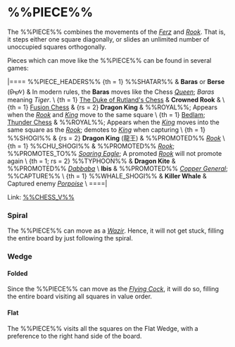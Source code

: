 # %%PIECE%%

The %%PIECE%% combines the movements of
the [*Ferz*](ferz.html) and [*Rook*](rook.html). That is, it steps
either one square diagonally, or slides an unlimited number of 
unoccupied squares orthogonally.

Pieces which can move like the %%PIECE%% can be found in
several games:

|====
%%PIECE_HEADERS%%
{th = 1}  %%SHATAR%%
       &  **Baras** or **Berse**
          (<span class = "mongolian">&#x182A;&#x1820;&#x1837;&#x1830;</span>)
       &  In modern rules, the **Baras** moves like the
          Chess [*Queen*](queen.html); *Baras* meaning *Tiger*. \\
{th = 1}  [The Duke of Rutland's Chess](#chess-v:historic.dir/rutland.html)
       &  **Crowned Rook**
       &  \\
{th = 1}  [Fusion Chess](#chess-v:other.dir/fusion.html)
       &  {rs = 2} **Dragon King**
       &  %%ROYAL%%; Appears when the [*Rook*](rook.html) and
          [*King*](king.html) move to the same square \\
{th = 1}  [Bedlam](#chess-v:other.dir/fusion.html);
          [Thunder Chess](#chess-v:difftaking.dir/thunder.html)
       &  %%ROYAL%%; Appears when the [*King*](king.html) moves into
          the same square as the [*Rook*](rook.html); demotes to
          [*King*](king.html) when capturing \\
{th = 1}  %%SHOGI%%
       &  {rs = 2} **Dragon King** (&#x9f8d;&#x738b;)
       &  %%PROMOTED%% [*Rook*](rook.html)  \\
{th = 1}  %%CHU_SHOGI%%
       &  %%PROMOTED%% [*Rook*](rook.html);
          %%PROMOTES_TO%% [*Soaring Eagle*](soaring_eagle.html);
          A promoted [*Rook*](rook.html) will not promote again \\
{th = 1;  rs = 2} %%TYPHOON%%
       &  **Dragon Kite**
       &  %%PROMOTED%% [*Dabbaba*](dabbaba.html) \\
          **Ibis**
       &  %%PROMOTED%%  [*Copper General*](copper_general.html); %%CAPTURE%% \\
{th = 1}  %%WHALE_SHOGI%%
       &  **Killer Whale** 
       &  Captured enemy [*Porpoise*](porpoise.html) \\
====|

Link: [%%CHESS_V%%](#piece:dragonking)

### Spiral

The %%PIECE%% can move as a [*Wazir*](wazir.html). Hence, it will not
get stuck, filling the entire board by just following the spiral.

### Wedge

#### Folded

Since the %%PIECE%% can move as the [*Flying Cock*](flying_cock.html),
it will do so, filling the entire board visiting all squares in value order.

#### Flat

The %%PIECE%% visits all the squares on the Flat Wedge, with a
preference to the right hand side of the board.
